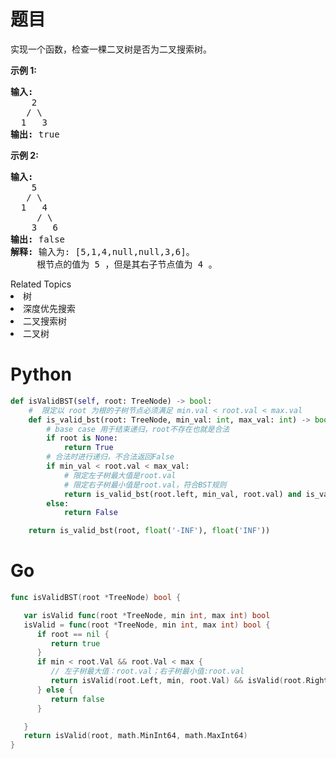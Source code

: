 # 题目
<p>实现一个函数，检查一棵二叉树是否为二叉搜索树。</p><strong>示例 1:</strong><pre><strong>输入:</strong><br>    2<br>   / &#92<br>  1   3<br><strong>输出:</strong> true<br></pre><strong>示例 2:</strong><pre><strong>输入:</strong><br>    5<br>   / &#92<br>  1   4<br>     / &#92<br>    3   6<br><strong>输出:</strong> false<br><strong>解释:</strong> 输入为: [5,1,4,null,null,3,6]。<br>     根节点的值为 5 ，但是其右子节点值为 4 。</pre><div><div>Related Topics</div><div><li>树</li><li>深度优先搜索</li><li>二叉搜索树</li><li>二叉树</li></div></div>



# Python

```python
def isValidBST(self, root: TreeNode) -> bool:
    #  限定以 root 为根的子树节点必须满足 min.val < root.val < max.val
    def is_valid_bst(root: TreeNode, min_val: int, max_val: int) -> bool:
        # base case 用于结束递归，root不存在也就是合法
        if root is None:
            return True
        # 合法时进行递归，不合法返回False
        if min_val < root.val < max_val:
            # 限定左子树最大值是root.val
            # 限定右子树最小值是root.val，符合BST规则
            return is_valid_bst(root.left, min_val, root.val) and is_valid_bst(root.right, root.val, max_val)
        else:
            return False

    return is_valid_bst(root, float('-INF'), float('INF'))
```

# Go

```go
func isValidBST(root *TreeNode) bool {

   var isValid func(root *TreeNode, min int, max int) bool
   isValid = func(root *TreeNode, min int, max int) bool {
      if root == nil {
         return true
      }
      if min < root.Val && root.Val < max {
         // 左子树最大值：root.val；右子树最小值:root.val
         return isValid(root.Left, min, root.Val) && isValid(root.Right, root.Val, max)
      } else {
         return false
      }

   }
   return isValid(root, math.MinInt64, math.MaxInt64)
}
```